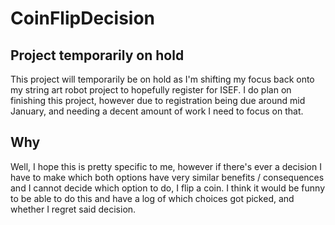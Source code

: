 # CoinFlipDecision

## Project temporarily on hold
This project will temporarily be on hold as I'm shifting my focus back onto my string art robot project to hopefully register for ISEF. I do plan on finishing this project, however due to registration being due around mid January, and needing a decent amount of work I need to focus on that.

## Why
Well, I hope this is pretty specific to me, however if there's ever a decision I have to make which both options have very similar benefits / consequences and I cannot decide  which option to do, I flip a coin. I think it would be funny to be able to do this and have a log of which choices got picked, and whether I regret said decision.